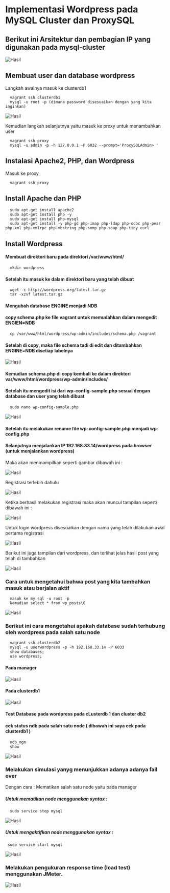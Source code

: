 # Implementasi Wordpress pada MySQL Cluster dan ProxySQL
## Berikut ini Arsitektur dan pembagian IP yang digunakan pada mysql-cluster

![Hasil](arsitektur.png)

## Membuat user dan database wordpress
Langkah awalnya masuk ke clusterdb1
`````
  vagrant ssh clusterdb1
  mysql -u root -p (dimana password disesuaikan dengan yang kita inginkan)
`````
![Hasil](clusterdb.png)

Kemudian langkah selanjutnya yaitu masuk ke proxy untuk menambahkan user
`````
  vagrant ssh proxy
  mysql -u admin -p -h 127.0.0.1 -P 6032 --prompt='ProxySQLAdmin> '
`````
## Instalasi Apache2, PHP, dan Wordpress
Masuk ke proxy
`````
  vagrant ssh proxy
`````
## Install Apache dan PHP
`````
  sudo apt-get install apache2
  sudo apt-get install php -y
  sudo apt-get install php-mysql
  sudo apt-get install -y php-gd php-imap php-ldap php-odbc php-pear php-xml php-xmlrpc php-mbstring php-snmp php-soap php-tidy curl
`````
## Install Wordpress
  #### Membuat direktori baru pada direktori /var/www/html/
`````
  mkdir wordpress
`````
  #### Setelah itu masuk ke dalam direktori baru yang telah dibuat
`````
  wget -c http://wordpress.org/latest.tar.gz
  tar -xzvf latest.tar.gz 
`````
  #### Mengubah database ENGINE menjadi NDB
  #### copy schema.php ke file vagrant untuk memudahkan dalam mengedit ENGIEN=NDB
`````
  cp /var/www/html/wordpress/wp-admin/includes/schema.php /vagrant
`````
  #### Setelah di copy, maka file schema tadi di edit dan ditambahkan ENGINE=NDB disetiap labelnya
  
  ![Hasil](schema.png)
  
  #### Kemudian schema.php di copy kembali ke dalam direktori var/www/html/wordpress/wp-admin/includes/
  #### Setelah itu mengedit isi dari wp-config-sample.php  sesuai dengan database dan user yang telah dibuat
`````
  sudo nano wp-config-sample.php
`````
 ![Hasil](wp-config.php.png)
 
  #### Setelah itu melakukan rename file wp-config-sample.php menjadi wp-config.php
  #### Selanjutnya menjalankan IP 192.168.33.14/wordpress pada browser (untuk menjalankan wordpress)
  Maka akan menmampilkan seperti gambar dibawah ini : 
  
   ![Hasil](Picture1.png)
   
  Registrasi terlebih dahulu
  
   ![Hasil](Picture2.png)
   
  Ketika berhasil melakukan registrasi maka akan muncul tampilan seperti dibawah ini : 
  
   ![Hasil](Picture3.png)
   
  Untuk login wordpress disesuaikan dengan nama yang telah dilakukan awal pertama registrasi
    
   ![Hasil](Picture4.png)
   
  Berikut ini juga tampilan dari wordpress, dan terlihat jelas hasil post yang telah di tambahkan
     
   ![Hasil](Picture5.png)
   
 ### Cara untuk mengetahui bahwa post yang kita tambahkan masuk atau berjalan aktif
`````
  masuk ke my sql -u root -p
  kemudian select * from wp_posts\G
`````
  ![Hasil](Picture6.png)
   
 ### Berikut ini cara mengetahui apakah database sudah terhubung oleh wordpress pada salah satu node
`````
  vagrant ssh clusterdb2
  mysql -u userwordpress -p -h 192.168.33.14 -P 6033
  show databases;
  use wordpress;
`````
   #### Pada manager
   ![Hasil](Picture7.png)
   
   #### Pada clusterdb1
   ![Hasil](Picture8.png)
   
   #### Test Database pada wordpress pada cLusterdb 1 dan cluster db2
   #### cek status ndb pada salah satu node ( dibawah ini saya cek pada clusterdb1 )
`````
  ndb_mgm
  show
`````
   ![Hasil](Picture9.png)
   
  ### Melakukan simulasi yanyg menunjukkan adanya adanya fail over
  Dengan cara : Mematikan salah satu node yaitu pada manager
  ##### Untuk mematikan node menggunakan syntax : 
`````
  sudo service stop mysql
`````
  ![Hasil](nodemati.png)
   
 ##### Untuk mengaktifkan node menggunakan syntax : 
 `````
  sudo service start mysql
 `````
  ![Hasil](nodeonline.png)
   
  ### Melakukan pengukuran response time (load test) menggunakan JMeter.
  
  ![Hasil](jmeter1.png)


  
  
  
  
 
 
  
